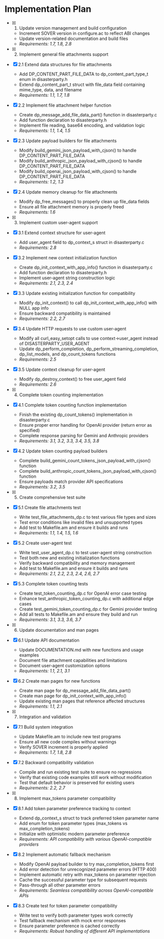 # Implementation Plan

- [x] 1. Update version management and build configuration
  - Increment SOVER version in configure.ac to reflect ABI changes
  - Update version-related documentation and build files
  - _Requirements: 1.7, 1.8, 2.8_

- [x] 2. Implement general file attachments support
- [x] 2.1 Extend data structures for file attachments
  - Add DP_CONTENT_PART_FILE_DATA to dp_content_part_type_t enum in disasterparty.h
  - Extend dp_content_part_t struct with file_data field containing mime_type, data, and filename
  - _Requirements: 1.1, 1.7, 1.8_

- [x] 2.2 Implement file attachment helper function
  - Create dp_message_add_file_data_part() function in disasterparty.c
  - Add function declaration to disasterparty.h
  - Implement file reading, base64 encoding, and validation logic
  - _Requirements: 1.1, 1.4, 1.5_

- [x] 2.3 Update payload builders for file attachments
  - Modify build_gemini_json_payload_with_cjson() to handle DP_CONTENT_PART_FILE_DATA
  - Modify build_anthropic_json_payload_with_cjson() to handle DP_CONTENT_PART_FILE_DATA
  - Modify build_openai_json_payload_with_cjson() to handle DP_CONTENT_PART_FILE_DATA
  - _Requirements: 1.2, 1.3_

- [x] 2.4 Update memory cleanup for file attachments
  - Modify dp_free_messages() to properly clean up file_data fields
  - Ensure all file attachment memory is properly freed
  - _Requirements: 1.6_

- [x] 3. Implement custom user-agent support
- [x] 3.1 Extend context structure for user-agent
  - Add user_agent field to dp_context_s struct in disasterparty.c
  - _Requirements: 2.8_

- [x] 3.2 Implement new context initialization function
  - Create dp_init_context_with_app_info() function in disasterparty.c
  - Add function declaration to disasterparty.h
  - Implement user-agent string construction logic
  - _Requirements: 2.1, 2.3, 2.4_

- [x] 3.3 Update existing initialization function for compatibility
  - Modify dp_init_context() to call dp_init_context_with_app_info() with NULL app info
  - Ensure backward compatibility is maintained
  - _Requirements: 2.2, 2.7_

- [x] 3.4 Update HTTP requests to use custom user-agent
  - Modify all curl_easy_setopt calls to use context->user_agent instead of DISASTERPARTY_USER_AGENT
  - Update dp_perform_completion, dp_perform_streaming_completion, dp_list_models, and dp_count_tokens functions
  - _Requirements: 2.5_

- [x] 3.5 Update context cleanup for user-agent
  - Modify dp_destroy_context() to free user_agent field
  - _Requirements: 2.6_

- [x] 4. Complete token counting implementation
- [x] 4.1 Complete token counting function implementation
  - Finish the existing dp_count_tokens() implementation in disasterparty.c
  - Ensure proper error handling for OpenAI provider (return error as specified)
  - Complete response parsing for Gemini and Anthropic providers
  - _Requirements: 3.1, 3.2, 3.3, 3.4, 3.5, 3.8_

- [x] 4.2 Update token counting payload builders
  - Complete build_gemini_count_tokens_json_payload_with_cjson() function
  - Complete build_anthropic_count_tokens_json_payload_with_cjson() function
  - Ensure payloads match provider API specifications
  - _Requirements: 3.2, 3.5_

- [x] 5. Create comprehensive test suite
- [x] 5.1 Create file attachments test
  - Write test_file_attachments_dp.c to test various file types and sizes
  - Test error conditions like invalid files and unsupported types
  - Add test to Makefile.am and ensure it builds and runs
  - _Requirements: 1.1, 1.4, 1.5, 1.6_

- [x] 5.2 Create user-agent test
  - Write test_user_agent_dp.c to test user-agent string construction
  - Test both new and existing initialization functions
  - Verify backward compatibility and memory management
  - Add test to Makefile.am and ensure it builds and runs
  - _Requirements: 2.1, 2.2, 2.3, 2.4, 2.6, 2.7_

- [x] 5.3 Complete token counting tests
  - Create test_token_counting_dp.c for OpenAI error case testing
  - Enhance test_anthropic_token_counting_dp.c with additional edge cases
  - Create test_gemini_token_counting_dp.c for Gemini provider testing
  - Add all tests to Makefile.am and ensure they build and run
  - _Requirements: 3.1, 3.3, 3.6, 3.7_

- [x] 6. Update documentation and man pages
- [x] 6.1 Update API documentation
  - Update DOCUMENTATION.md with new functions and usage examples
  - Document file attachment capabilities and limitations
  - Document user-agent customization options
  - _Requirements: 1.1, 2.1, 3.1_

- [x] 6.2 Create man pages for new functions
  - Create man page for dp_message_add_file_data_part()
  - Create man page for dp_init_context_with_app_info()
  - Update existing man pages that reference affected structures
  - _Requirements: 1.1, 2.1_

- [x] 7. Integration and validation
- [x] 7.1 Build system integration
  - Update Makefile.am to include new test programs
  - Ensure all new code compiles without warnings
  - Verify SOVER increment is properly applied
  - _Requirements: 1.7, 1.8, 2.8_

- [x] 7.2 Backward compatibility validation
  - Compile and run existing test suite to ensure no regressions
  - Verify that existing code examples still work without modification
  - Test that default behavior is preserved for existing users
  - _Requirements: 2.2, 2.7_

- [x] 8. Implement max_tokens parameter compatibility
- [x] 8.1 Add token parameter preference tracking to context
  - Extend dp_context_s struct to track preferred token parameter name
  - Add enum for token parameter types (max_tokens vs max_completion_tokens)
  - Initialize with optimistic modern parameter preference
  - _Requirements: API compatibility with various OpenAI-compatible providers_

- [x] 8.2 Implement automatic fallback mechanism
  - Modify OpenAI payload builder to try max_completion_tokens first
  - Add error detection for unrecognized parameter errors (HTTP 400)
  - Implement automatic retry with max_tokens on parameter rejection
  - Cache the successful parameter type for subsequent requests
  - Pass-through all other parameter errors
  - _Requirements: Seamless compatibility across OpenAI-compatible APIs_

- [x] 8.3 Create test for token parameter compatibility
  - Write test to verify both parameter types work correctly
  - Test fallback mechanism with mock error responses
  - Ensure parameter preference is cached correctly
  - _Requirements: Robust handling of different API implementations_